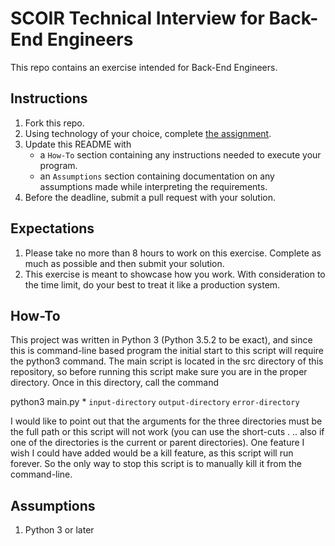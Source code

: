 # SCOIR Technical Interview for Back-End Engineers
This repo contains an exercise intended for Back-End Engineers.

## Instructions
1. Fork this repo.
1. Using technology of your choice, complete [the assignment](./Assignment.md).
1. Update this README with
    * a `How-To` section containing any instructions needed to execute your program.
    * an `Assumptions` section containing documentation on any assumptions made while interpreting the requirements.
1. Before the deadline, submit a pull request with your solution.

## Expectations
1. Please take no more than 8 hours to work on this exercise. Complete as much as possible and then submit your solution.
1. This exercise is meant to showcase how you work. With consideration to the time limit, do your best to treat it like a production system.

## How-To
This project was written in Python 3 (Python 3.5.2 to be exact), and since this is command-line based program the initial
start to this script will require the python3 command. The main script is located in the src directory of this repository,
so before running this script make sure you are in the proper directory. Once in this directory, call the command 

python3 main.py * `input-directory` `output-directory` `error-directory`

I would like to point out that the arguments for the three directories must be the full path or this script will not work 
(you can use the short-cuts . .. also if one of the directories is the current or parent directories). One feature I wish I
could have added would be a kill feature, as this script will run forever. So the only way to stop this script is to manually
kill it from the command-line. 

## Assumptions 
1. Python 3 or later
